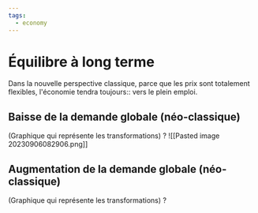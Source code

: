 ```yaml
---
tags:
  - economy
---
```

# Équilibre à long terme
Dans la nouvelle perspective classique, parce que les prix sont totalement flexibles, l'économie tendra toujours:: vers le plein emploi.


## Baisse de la demande globale (néo-classique)
(Graphique qui représente les transformations)
?
![[Pasted image 20230906082906.png]]

## Augmentation de la demande globale (néo-classique)
(Graphique qui représente les transformations)
?
